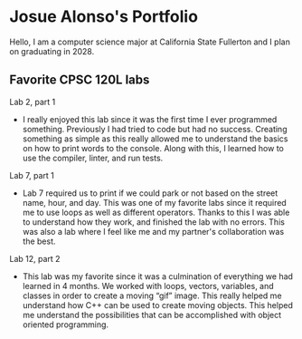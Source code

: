 
# Josue Alonso's Portfolio

Hello, I am a computer science major at California State Fullerton and I plan on graduating in 2028.

## Favorite CPSC 120L labs

Lab 2, part 1

* I really enjoyed this lab since it was the first time I ever programmed something. Previously I had tried to code but had no success. Creating something as simple as this really allowed me to understand the basics on how to print words to the console. Along with this, I learned how to use the compiler, linter, and run tests.

Lab 7, part 1

* Lab 7 required us to print if we could park or not based on the street name, hour, and day. This was one of my favorite labs since it required me to use loops as well as different operators. Thanks to this I was able to understand how they work, and finished the lab with no errors. This was also a lab where I feel like me and my partner's collaboration was the best.

Lab 12, part 2

* This lab was my favorite since it was a culmination of everything we had learned in 4 months. We worked with loops, vectors, variables, and classes in order to create a moving “gif” image. This really helped me understand how C++ can be used to create moving objects. This helped me understand the possibilities that can be accomplished with object oriented programming.